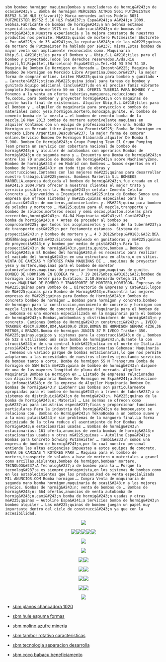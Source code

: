 
```
sbm bombeo hormigon maquinasBombas y mezcladoras de hormig&#243;n de ocasi&#243;n … Bomba de hormigon MERCEDES ACTROS 5051 PUTZMEISTER BSF52 5.16 HLS {{favorit}} Marca mercedes actros Modelo 5051 PUTZMEISTER BSF52 5.16 HLS Pa&#237;s Espa&#241;a A&#241;o 2009. Sebhsa.Fabricante de bombas de hormig&#243;n En Sebhsa estamos especializados desde 1973 en la fabricaci&#243;n de bombas de hormig&#243;n.Nuestra experiencia y la mejora constante de nuestros productos nos permite. M&#225;quinas de mortero Putzmeister Shotcrete … Por m&#225;s de 35 a&#241;os,la reputaci&#243;n de las m&#225;quinas de mortero de Putzmeister ha hablado por s&#237; misma.Estas bombas de mayor venta son ampliamente reconocidas como. Maquinaria Ubip,S.L.&#218;tiles para el Bombeo y … Ubip,S.L.&#218;tiles para el bombeo y proyectado.Todos los derechos reservados.Avda.Riu Ripoll,51,Ripollet,(Barcelona) Espa&#241;a.Tel.+34 93 594 74 18. Maquina De Bombeo De Hormigon en Mercado … Encontr&#225; Maquina De Bombeo De Hormigon en Mercado Libre Argentina.Descubr&#237; la mejor forma de comprar online. Leiten M&#225;quina para bombeo y gunitado • … Caracter&#237;sticas.M&#225;quina ideal para tareas de bombeo y gunitado.Equipo adicional (inclu&#237;do en el precio) Tamiz vibrante completo.Manguera mortero 50 mm (20. OFERTA TUBERIA PARA BOMBEO Y … Ponemos a la venta en oferta tuberias,mangueras,reducciones de fe,codos… para bombear y proyectar hormig&#243;n con maquinas de gunite hasta final de existencias. Alquiler Ubip,S.L.&#218;tiles para el Bombeo y … alquiler de maquinaria para proyeccion o bombeo de materiales como: yeso,hormigon,mortero,monocapa,gunite. el bombeo de cemento bomba de la mezcla … el bombeo de cemento bomba de la mezcla.16 May 2013 bombas de mortero autonivelante maquinas en alquiler Contamos con un equipo de profesionales con una. Bomba De Hormigon en Mercado Libre Argentina Encontr&#225; Bomba De Hormigon en Mercado Libre Argentina.Descubr&#237; la mejor forma de comprar online.Servicio Bombeo De Hormigon Elaborado.alquiler De Bomba $ 7.900. Bombeo De Hormig&#243;n Grupo Pumping Team El Grupo Pumping Team presta un servicio con cobertura nacional de bombeo de hormig&#243;n y alquiler de autobombas con operarios Bombas de hormig&#243;n de segunda mano y … Encuentra una Bomba de hormig&#243;n entre los 70 anuncios de Bombas de hormig&#243;n sobre MachineryZone. Bombeo de hormig&#243;n en Madrid con Bombeos … Somos expertos en el bombeo de hormig&#243;n en todo tipo de obras y construcciones.Contamos con las mejores m&#225;quinas para desarrollar nuestro trabajo.Ll&#225;menos. Bombeos Marbella S.L BOMBEOS MARBELLA,empresa dedicada al bombeo de hormig&#243;n,fue creada en el a&#241;o 2004.Para ofrecer a nuestros clientes el mejor trato y servicio posible,con la. Hormig&#243;n celular Cemento Celular Concreto … Bienvenidos a Ingenieria Mec&#225;nica de Bombeo Somos una empresa que ofrece sistemas y m&#225;quinas especiales para la aplicaci&#243;n de morteros,autonivelantes y. M&#225;quina para bombeo de solados y morteros … M&#225;quina para el mezcla,transporte y bombeo de solados,morteros secos y semi secos,plaston,soleras para recrecidos,hormig&#243;n. 04.04 Maquinaria m&#243;vil Cami&#243;n bomba de hormig&#243;n • Antes de proceder al bombeo se comprobar&#225; que todos los acoplamientos y codos de la tuber&#237;a de transporte est&#225;n per fectamente estancos. Sistema de proyecci&#243;n y bombeo de mortero y … 4 3 2012&nbsp;&#0183;&#32;嵌入式视频&nbsp;&#0183;&#32;Sistema empleado en gunitadoras y m&#225;quinas de proyecci&#243;n y bombeo por medio de pist&#243;n.Para la proyecci&#243;n de hormig&#243;n,gunita,gunite,bombeo … Bombas de hormig&#243;n El Bombeo del hormig&#243;n es necesario para realizar el vaciado del hormig&#243;n en una estructura en altura,o en sitios. VENTA DE CAMISAS Y ROTORES PARA MAQUINAS DE … .maquinas de proyectar yeso y mortero,maquinas para el bombeo de moretor autonivelantes.maquinas de proyectar hormigon,maquinas de gunite. BOMBEO DE HORMIGON EN BODEGA YA … 7 29 2017&nbsp;&#0183;&#32;bombeo de hormigon losa tercer piso Duration: 2:10.Bernardo Ortega 11,474 views.MAQUINAS DE BOMBEO Y TRANSPORTE DE MORTERO,HORMIGON… Empresas de M&#225;quinas para Bombeo de … Directorio de Empresas y Cat&#225;logos de M&#225;quinas para Bombeo de Hormig&#243;n.Encuentra las mejores empresas de M&#225;quinas para Bombeo de Hormig&#243;n Bombeo de concreto bombeo de hormigon … Bombas para hormigon y concreto,bombeo de hormigon para la construccion,movimiento de concreto y hormigon con mezcla lista,bombeo de concreto Gebomsa: Maquinaria para el bombeo de … Gebomsa es una empresa especializada en la maquinaria para el bombeo de hormig&#243;n.Bombas,autobombas y distribuidores de hormig&#243;n y concreto. Camiones Bombas de Hormig&#243;n construcci&#243;n … IVECO TRAKKER 450CV,EURO4,8X4,A&#209;O 2010,BOMBA DE HORMIGON SERMAC 4Z36,36 METROS,4 BRAZOS.Bomba de hormigon JUNJIN 37 M IVECO Trakker 350. M&#225;quinas,equipos y sistemas para la construcci&#243;n de … bombeo de 532 m utilizando una sola bomba de hormig&#243;n,durante la con strucci&#243;n de una central hidr&#225;ulica en el norte de Italia.La presi&#243;n efectiva de hor Bombas estacionarias Gebomsa: Maquinaria … Tenemos un variado parque de bombas estacionarias,lo que nos permite adaptarnos a las necesidades de nuestros clientes ejecutando servicios de bombeo tanto a corta. Bomba de hormigon 55 M Transgruma Bomba de hormigon de 55M Esta m&#225;quina de bombeo de hormig&#243;n dispone de una de las mayores longitud de pluma del mercado. Alquiler Maquinaria Bombeo De Hormigon en … Listado de empresas relacionadas con Alquiler Maquinaria Bombeo De Hormigon en Espa&#241;a.Seleccione la infomaci&#243;n de la empresa de Alquiler Maquinaria Bombeo De. Bombas de hormig&#243;n Liebherr Las bombas son particularmente apropiadas para el bombeo de hormig&#243;n a traves de tuber&#237;a o sistemas de distribuici&#243;n de hormig&#243;n. M&#225;quinas de la bomba de hormig&#243;n: Material … Las normas se ofrecen como gu&#237;as para industrias espec&#237;ficas y proporcionar funciones particulares.Para la industria del hormig&#243;n de bombeo,esto se relaciona con. Bombas de Hormig&#243;n TeknoBomba a un bombeo suave y a la mani pulaci&#243;n sin problemas de la manguera final.La forma optimizada de la tolva reduce el asentamiento de hor Bombas de hormig&#243;n estacionarias usadas … Bombas de hormig&#243;n estacionarias: 161 oferta,anuncios de venta bombas de hormig&#243;n estacionarias usadas y otras m&#225;quinas — Autoline Espa&#241;a Bombas para Concreto Schwing Putzmeister … Tambi&#233;n somos una empresa de bombeo de hormig&#243;n,por lo cual nuestro personal entiende las altas exigencias impuestas a estos equipos de concreto. VENTA DE CAMISAS Y ROTORES PARA … Maquina para el bombeo de mortero,transporte de solados a base de mortero o materiales a granel como arcillas,aislantes,bombeo de hormigon,bombear mortero. TECNOLOG&#237;A Tecnolog&#237;a de bombeo para la … Porque la tecnolog&#237;a es siempre protagonista,en los sistemas de bombeo como en los establecimientos que los producen.Red de venta especializada MIL ANUNCIOS.COM Bomba hormigon.… Compra Venta de maquinaria de segunda mano bomba hormigon.maquinaria de ocasi&#243;n a los mejores precios. Bombas de hormig&#243;n: venta de bombas de … Bombas de hormig&#243;n: 664 ofertas,anuncios de venta autobomba de hormig&#243;n,cami&#243;n bomba de hormig&#243;n usadas y otras m&#225;quinas — Autoline Espa&#241;a Servicios bomba de hormig&#243;n bombeo alquiler … Las m&#225;quinas de bombeo juegan un papel muy importante dentro del ciclo de construcci&#243;n ya que con la accesibilidad. 
```

<div align="center">

<a href="https://es-crusher.shibang-china.com/github&k=sbm+bombeo+hormigon+maquinas"><img src="https://static.shibang-china.com/es/crusher/logo.jpg"></a>

<a href="https://es-crusher.shibang-china.com/github&k=sbm+bombeo+hormigon+maquinas"><img src="https://static.shibang-china.com/es/crusher/index.jpg"></a><a href="https://es-crusher.shibang-china.com/material.htmlgithub&k=sbm+bombeo+hormigon+maquinas"><img src="https://static.shibang-china.com/es/crusher/material.jpg"></a><a href="https://es-crusher.shibang-china.com/application.htmlgithub&k=sbm+bombeo+hormigon+maquinas"><img src="https://static.shibang-china.com/es/crusher/application.jpg"></a><a href="https://es-crusher.shibang-china.com/aboutus.htmlgithub&k=sbm+bombeo+hormigon+maquinas"><img src="https://static.shibang-china.com/es/crusher/aboutus.jpg"></a><a href="https://es-crusher.shibang-china.com/contact.htmlgithub&k=sbm+bombeo+hormigon+maquinas"><img src="https://static.shibang-china.com/es/crusher/contact.jpg"></a>

<a href="https://es-crusher.shibang-china.com/github&k=sbm+bombeo+hormigon+maquinas"><img src="https://static.shibang-china.com/es/crusher/banner.jpg"></a>

<a href="https://swt.shibang-china.com/github&k=sbm+bombeo+hormigon+maquinas"><img src="https://static.shibang-china.com/es/crusher/text.jpg"></a>

<a href="https://swt.shibang-china.com/github&k=sbm+bombeo+hormigon+maquinas"><img src="https://static.shibang-china.com/es/crusher/chat.jpg"></a><a href="https://es-crusher.shibang-china.com/contact.htmlgithub&k=sbm+bombeo+hormigon+maquinas"><img src="https://static.shibang-china.com/es/crusher/message.jpg"></a>

<a href="https://es-crusher.shibang-china.com/products/pe.htmlgithub&k=sbm+bombeo+hormigon+maquinas"><img src="https://static.shibang-china.com/es/crusher/pe.jpg"></a><a href="https://es-crusher.shibang-china.com/products/pf.htmlgithub&k=sbm+bombeo+hormigon+maquinas"><img src="https://static.shibang-china.com/es/crusher/pf.jpg"></a>

<a href="https://es-crusher.shibang-china.com/products/hpt.htmlgithub&k=sbm+bombeo+hormigon+maquinas"><img src="https://static.shibang-china.com/es/crusher/hpt.jpg"></a><a href="https://es-crusher.shibang-china.com/products/vsi.htmlgithub&k=sbm+bombeo+hormigon+maquinas"><img src="https://static.shibang-china.com/es/crusher/vsi.jpg"></a>

<a href="https://es-crusher.shibang-china.com/products/klv.htmlgithub&k=sbm+bombeo+hormigon+maquinas"><img src="https://static.shibang-china.com/es/crusher/klv.jpg"></a><a href="https://es-crusher.shibang-china.com/products/portable.htmlgithub&k=sbm+bombeo+hormigon+maquinas"><img src="https://static.shibang-china.com/es/crusher/portable.jpg"></a>

<a href="https://swt.shibang-china.com/github&k=sbm+bombeo+hormigon+maquinas"><img src="https://static.shibang-china.com/es/crusher/case.jpg"></a>

</div>


* [sbm planos chancadora 1020](sbm%20planos%20chancadora%201020.md)

* [sbm hule espuma formas](sbm%20hule%20espuma%20formas.md)

* [sbm molino azufre mineria](sbm%20molino%20azufre%20mineria.md)

* [sbm tambor rotativo caracteristicas](sbm%20tambor%20rotativo%20caracteristicas.md)

* [sbm tecnologia separacion desarrolla](sbm%20tecnologia%20separacion%20desarrolla.md)

* [sbm coco babacu beneficiamento](sbm%20coco%20babacu%20beneficiamento.md)